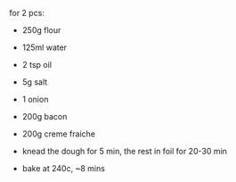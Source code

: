 for 2 pcs:
* 250g flour
* 125ml water
* 2 tsp oil
* 5g salt
* 1 onion
* 200g bacon
* 200g creme fraiche

* knead the dough for 5 min, the rest in foil for 20-30 min
* bake at 240c, ~8 mins